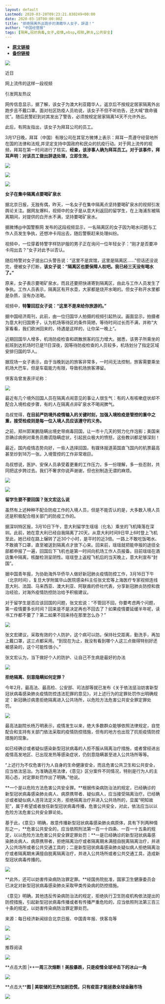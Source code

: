 ```yaml
---
layout: default
Lastmod: 2020-03-28T09:23:21.830249+00:00
date: 2020-03-18T00:00:00Z
title: "拒绝隔离外出跑步的澳籍华人女子，辞退！"
author: "中国经营报"
tags: [隔离,冠状病毒,女子,疫情,nbsp,视频,肺炎,公共安全]
---
```


* [**原文链接**](https://mp.weixin.qq.com/s/kIkzGuqvGFfoquywcD327A)
* [**备份链接**](http://archive.is/RL8y1)


  

![](/images/post/5fdb3f87f44cf8ae08d41ad1e0b84841.jpg)

近日

网上流传的这样一段视频

引发网友热议

网传信息显示，据了解，该女子为澳大利亚籍华人，返京后不按规定居家隔离外出跑步且不戴口罩。面对社区防疫人员劝说，该女子不但不听劝告，还大喊“救命骚扰”。随后民警赶到对其发出了警告，必须按规定居家隔离14天不允许外出。  

此后，有网友指出，该女子为拜耳公司的员工。

3月17日晚，拜耳（中国）有限公司在其官方微博上表示：拜耳一贯遵守经营地所在国的法律和法规,并坚定支持中国政府和民众的抗疫行动。对于网上流传的视频，拜耳在第一时间进行了核实。**经查，该涉事人确为拜耳员工。对于该事件，拜耳声明：对该员工做出辞退处理，立即生效。**

![](/images/post/00e523220238b3039ecb67f084ea41b2.jpg)  

![](/images/post/9895db52c3bdd879564270d04a1d2bfb.jpg)

![](/images/post/bc3576ff279d80264ac4f6d7a60432f9.jpg)

**女子在集中隔离点要喝矿泉水**

据北京日报，无独有偶，昨天，一名女子在集中隔离点坚持要喝矿泉水的视频引发舆论关注。据网友爆料，视频中的女子是从意大利返回的留学生，在上海浦东被隔离期间，对提供的白开水不满，坚持要喝矿泉水。

据微博@中国警察网 发布的这段视频显示，一名隔离区的女子因为喝水问题与工作人员发生争执，还想冲卡闯出去，随后警察赶来处理纠纷。

视频中，一位穿着特警字样防护服的男子正在询问一位年轻女子：“刚才是否要冲卡闯出去？”女子对此予以否认。

随后特警对女子提出口头警告说：“这里不是宾馆，这里是隔离区……”但话还没说完，便被女子打断，**该女子说：“隔离区也要保障人权吧。我已经三天没有喝水了。”**

原来，女子表示要喝矿泉水，而且还要把快递寄到隔离区，由此与工作人员发生了争执。工作人员表示，隔离区有开水壶，大家都是烧开水喝的。但女子称开水里都是杂质，没有办法喝。

视频中，**特警回怼女子说：“这里不是来给你旅游的。”**

据中国经济周刊，此前，由一位归国华人拍摄的视频引起热议。画面显示，拍摄者为意大利归国男子，认为机场等待区的条件简陋，等待时间过长而不满，并称“大家看看，我们欧洲回来的，待遇是这样的，让你呆一晚上”。  

近期回国华人增多，机场防疫检查和疏散旅客的压力增大。据悉，该男子所乘坐的航班到达机场时已是11日深夜，因等待防疫检查的人员较多，机场划分了指定区域安排归国的华人。  

据现场一女子表示，由于当晚到达的旅客非常多，一时间无法控制，旅客需要乘坐机场大巴车，但是车载能力有限，导致机场旅客滞留。

侠客岛曾发表评论称：

![](/images/post/724c89956ea89dee673f6f20e70458ce.jpg)

最近有几个境外回国人员在隔离点闹意见的事让人很生气：有的人有咳嗽症状却不配合入境检疫步骤，有的人在隔离点非矿泉水不喝闹脾气。  

岛叔觉得，**在目前严防境外疫情输入的关键时刻，加强入境检疫是管控的重中之重，接受检疫则是每一位入境人员应该遵守的义务。**

之前，郑州郭某鹏隐瞒出境史带病毒回国，让一市十几天的努力化作泡影；美国来京确诊病例对乘务员撒谎隐瞒症状，引起民众极大的愤怒，这些教训都足够深刻！

最近，国内疫情态势向好，一些人选择回国，有媒体报道英国直飞国内的机票最高甚至炒到18万一张。入境管控的工作非常艰巨。

岛叔想说，医护、安保人员承受着更重的工作压力，多一份理解，多一些忍耐，共同把这步跨过去。我们不奢求你说声谢谢，但也别制造无谓的麻烦。

![](/images/post/d18bddb2a0dd00f497f6c34901a034c9.jpg)

![](/images/post/bc3576ff279d80264ac4f6d7a60432f9.jpg)

**留学生要不要回国？张文宏这么说**

虽然有上述种种不配合防疫工作的入境人员，但是不能否认的是，大多数入境人员还是积极配合相关部门的防疫工作的。  

据深圳特区报，3月10日下午，意大利留学生瑶瑶（化名）乘坐的飞机降落在深圳。此前，她在意大利已经自我隔离了20天。从意大利时间9日早上6时登上飞机至此，她已经在路上辗转了近30个小时，是平时的近3倍。一路上不敢吃饭喝水、不敢摘下口罩，直至被送到隔离点才放下心来。回来前，瑶瑶就把能申报的途径全部都申报了一遍，回国后下飞机也是第一时间向机场工作人员报备。目前瑶瑶在酒店集中隔离，核酸检测呈阴性。瑶瑶登上返程飞机后的当天晚上，意大利宣布“封国”。

据中国青年报，为协助海外华侨华人做好新冠肺炎疫情防控工作，3月16日下午（北京时间），复旦大学附属华山医院感染科主任张文宏等上海医疗专家视频连线意大利、法国、马来西亚、澳大利亚、阿联酋的侨社代表，分享新冠肺炎防控和救治经验，对海外疫情防控防治给予积极建议。

对于留学生是否应该回国的问题，张文宏说：“不管回不回，你要考虑两个问题，第一疫情要多长时间？回来是不是决定再也不回去了？如果疫情要延缓半年呢，读书工作都不要了？第二如果不回来待在那里怎么办？”

![](/images/post/1c6246e127a9423472a053df6264d464.jpg)

张文宏建议，采取有效的个人防护，这个病可以防。保持社交距离，勤洗手，再加上戴口罩，这三点都采用。“到现在为止，我没有看到哪个人这三点做得特别好还被感染的，这个可能性很小。”

张文宏认为，当下做好个人的防护、让自己不生病是最好的办法

![](/images/post/bc3576ff279d80264ac4f6d7a60432f9.jpg)

**拒绝隔离、刻意隐瞒如何定罪？**

今年2月，最高法、最高检、公安部、司法部等就已发布《关于依法惩治妨害新型冠状病毒感染肺炎疫情防控违法犯罪的意见》，对上述行为的定罪处罚作出明确规定：新冠确诊病患拒绝隔离进入公共场所，以危险方法危害公共安全罪定罪处罚。 

![](/images/post/c5fbb4673fcb13deca9a3efc76b2a8e0.jpg)

最高法副院长杨万明表示，疫情发生以来，绝大多数群众能够依照法律规定，自觉配合和支持有关部门依法采取的疫情防控措施，但有的地方也出现了抗拒疫情防控措施的现象。

如已经确诊或者疑似感染新型冠状病毒的人拒不服从隔离治疗措施，或者曾经进出疫情高发地区、已出现发热等感染症状，仍刻意隐瞒甚至进入公共场所等等。

“上述行为不仅危害行为人自身的生命健康安全，而且危害公共卫生和公共安全，应当依法惩治。为准确适用法律，《意见》区分案件不同情况，特别是行为人的主观心态，对定罪处罚作出了明确。”他说。

**一个是以危险方法危害公共安全罪。**根据传染病防治法的规定，已经确诊的新型冠状病毒感染肺炎病人、病原携带者、疑似病人，应当接受隔离治疗。已经确诊或者疑似病人违背法定义务，拒绝隔离治疗并进入公共场所的，显属“明知故犯”，属于希望或者放任新型冠状病毒传播，危害公共安全，对此，依法应当以以危险方法危害公共安全罪论处。 

基于此，《意见》明确，故意传播新型冠状病毒感染肺炎病原体，具有下列两种情形之一，**危害公共安全的，应当依照刑法第一百一十四条、一百一十五条的规定，以以危险方法危害公共安全罪定罪处罚：**一是已经确诊的新型冠状病毒感染肺炎病人、病原携带者，拒绝隔离治疗或者隔离期未满擅自脱离隔离治疗，并进入公共场所或者公共交通工具的；二是新型冠状病毒感染肺炎疑似病人拒绝隔离治疗或者隔离期未满擅自脱离隔离治疗，并进入公共场所或者公共交通工具，造成新型冠状病毒传播的。 

![](/images/post/a7381f57592df89af73bca7977bbf2b9.jpg)

**此外，还可以妨害传染病防治罪定罪。**经国务院批准，国家卫生健康委员会已决定对新型冠状病毒感染肺炎采取甲类传染病的防控措施。

《意见》明确，其他违反传染病防治法的规定，拒绝执行卫生防疫机构依法提出的防控措施，引起新型冠状病毒传播或者有传播严重危险的，应当依照刑法第三百三十条的规定，以妨害传染病防治罪定罪处罚。

来源：每日经济新闻综合北京日报、中国青年报、侠客岛等

[![](/images/post/c2249a13ced555acfcf85a0a1f9aea19.jpg)](https://e.vhall.com/subject/view/599011308)

  

![](/images/post/43b7a57fd045be64890b8526d60a1277.jpg)

  

推荐阅读

[![](/images/post/c579e4347f2a7ad12c226f38b82473d9.jpg)](http://mp.weixin.qq.com/s?__biz=MjA5NTMyOTMwMQ==&mid=2651973335&idx=1&sn=75c19ed5785746961e4f00a66b70a223&chksm=4f3e81ad784908bb54c2cb9d5abeee5db3493a2d7fc9079d9f55f618817713d55142a8b81926&scene=21#wechat_redirect)

**点击大图 |****一周三次熔断！美股暴跌，只是疫情全球冲击下的冰山一角**  

  

[![](/images/post/81c10b6bc325781d8d772bb8b72b25ab.jpg)](http://mp.weixin.qq.com/s?__biz=MjA5NTMyOTMwMQ==&mid=2651973309&idx=1&sn=e9b87cf58f00eceef3db2c7c644202b7&chksm=4f3e81c7784908d1f011e70f2bd7c21e51167589bbfd712fd51c2f4d9fed8273b360ffd47536&scene=21#wechat_redirect)

**点击大****图 | **美联储的王炸加剧恐慌，只有疫苗才能拯救全球金融市场****  

  

![](/images/post/f3501c0a0df0124df45b227b216c07a4.jpg)

